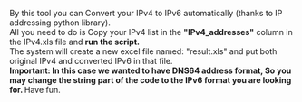 By this tool you can Convert your IPv4 to IPv6 automatically (thanks to IP addressing python library).<br>
All you need to do is Copy your IPv4 list in the <b>"IPv4_addresses"</b> column in the IPv4.xls file and <b>run the script.</b><br>
The system will create a new excel file named: "result.xls" and put both original IPv4 and converted IPv6 in that file.<br>
<b>Important: In this case we wanted to have DNS64 address format, So you may change the string part of the code to the IPv6 format you are looking for. </b>
Have fun.
